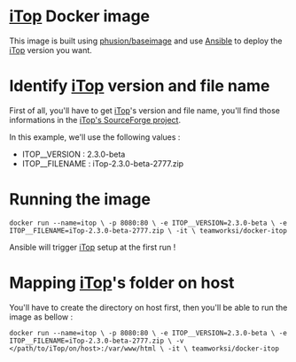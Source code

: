 # [iTop](http://www.combodo.com/itop) Docker image

This image is built using [phusion/baseimage](https://hub.docker.com/r/phusion/baseimage/) and use [Ansible](https://www.ansible.com/) to deploy the [iTop](http://www.combodo.com/itop) version you want.


# Identify [iTop](http://www.combodo.com/itop) version and file name

First of all, you'll have to get [iTop](http://www.combodo.com/itop)'s version and file name, you'll find those informations in the [iTop's SourceForge project](https://sourceforge.net/projects/itop/files/itop/).

In this example, we'll use the following values :

* ITOP__VERSION : 2.3.0-beta
* ITOP__FILENAME : iTop-2.3.0-beta-2777.zip

# Running the image

`docker run --name=itop \
 -p 8080:80 \
 -e ITOP__VERSION=2.3.0-beta \
 -e ITOP__FILENAME=iTop-2.3.0-beta-2777.zip \
 -it \
 teamworksi/docker-itop`
 
 Ansible will trigger [iTop](http://www.combodo.com/itop) setup at the first run !
 
 
 # Mapping [iTop](http://www.combodo.com/itop)'s folder on host
 
 You'll have to create the directory on host first, then you'll be able to run the image as bellow :
 
 `docker run --name=itop \
 -p 8080:80 \
 -e ITOP__VERSION=2.3.0-beta \
 -e ITOP__FILENAME=iTop-2.3.0-beta-2777.zip \
 -v </path/to/iTop/on/host>:/var/www/html \
 -it \
 teamworksi/docker-itop`